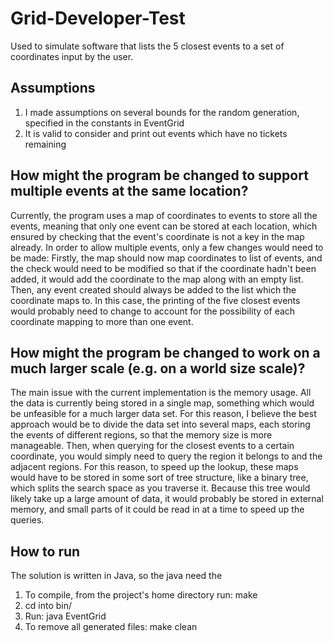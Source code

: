 # Grid-Developer-Test
Used to simulate software that lists the 5 closest events to a set of coordinates input by the user.

## Assumptions
1) I made assumptions on several bounds for the random generation, specified in
the constants in EventGrid
2) It is valid to consider and print out events which have no tickets remaining

## How might the program be changed to support multiple events at the same location?
Currently, the program uses a map of coordinates to events to store all the
events, meaning that only one event can be stored at each location, which
ensured by checking that the event's coordinate is not a key in the map already.
In order to allow multiple events, only a few changes would need to be made:
Firstly, the map should now map coordinates to list of events, and the check
would need to be modified so that if the coordinate hadn't been added, it would
add the coordinate to the map along with an empty list. Then, any event created
should  always be added to the list which the coordinate maps to. In this case,
the printing of the five closest events would probably need to change to
account for the possibility of each coordinate mapping to more than one event.

## How might the program be changed to work on a much larger scale (e.g. on a world size scale)?
The main issue with the current implementation is the memory usage. All the data
is currently being stored in a single map, something which would be unfeasible
for a much larger data set. For this reason, I believe the best approach would
be to divide the data set into several maps, each storing the events of
different regions, so that the memory size is more manageable. Then, when
querying for the closest events to a certain coordinate, you would simply need
to query the region it belongs to and the adjacent regions. For this reason,
to speed up the lookup, these maps would have to be stored in some sort of tree
structure, like a binary tree, which splits the search space as you traverse it.
Because this tree would likely take up a large amount of data, it would probably
be stored in external memory, and small parts of it could be read in at a time
to speed up the queries.

## How to run
The solution is written in Java, so the java need the
1) To compile, from the project's home directory run: make
2) cd into bin/
3) Run: java EventGrid
4) To remove all generated files: make clean
